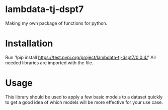 # lambdata-tj-dspt7
Making my own package of functions for python.

# Installation

Run '!pip install https://test.pypi.org/project/lambdata-tj-dspt7/0.0.4/'
All needed libraries are imported with the file.

# Usage

This library should be used to apply a few basic models to a dataset quickly to get a good idea
of which models will be more effective for your use case.
